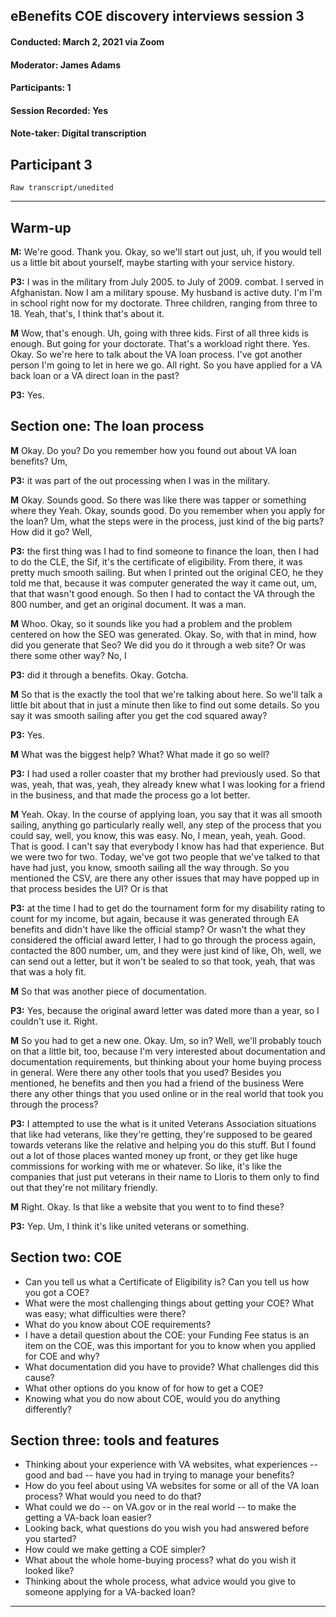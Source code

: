 ## eBenefits COE discovery interviews session 3
#### Conducted: March 2, 2021 via Zoom
#### Moderator: James Adams
#### Participants: 1
#### Session Recorded: Yes
#### Note-taker: Digital transcription

## Participant 3

`Raw transcript/unedited`

---

## Warm-up
**M:** We're good. Thank you. Okay, so we'll start out just, uh, if you would tell us a little bit about yourself, maybe starting with your service history.

**P3:** I was in the military from July 2005. to July of 2009. combat. I served in Afghanistan. Now I am a military spouse. My husband is active duty. I'm I'm in school right now for my doctorate. Three children, ranging from three to 18. Yeah, that's, I think that's about it.

**M** Wow, that's enough. Uh, going with three kids. First of all three kids is enough. But going for your doctorate. That's a workload right there. Yes. Okay. So we're here to talk about the VA loan process. I've got another person I'm going to let in here we go. All right. So you have applied for a VA back loan or a VA direct loan in the past?

**P3:** Yes.

## Section one: The loan process
**M** Okay. Do you? Do you remember how you found out about VA loan benefits? Um,

**P3:** it was part of the out processing when I was in the military.

**M** Okay. Sounds good. So there was like there was tapper or something where they Yeah. Okay, sounds good. Do you remember when you apply for the loan? Um, what the steps were in the process, just kind of the big parts? How did it go? Well,

**P3:** the first thing was I had to find someone to finance the loan, then I had to do the CLE, the Sif, it's the certificate of eligibility. From there, it was pretty much smooth sailing. But when I printed out the original CEO, he they told me that, because it was computer generated the way it came out, um, that that wasn't good enough. So then I had to contact the VA through the 800 number, and get an original document. It was a man.

**M** Whoo. Okay, so it sounds like you had a problem and the problem centered on how the SEO was generated. Okay. So, with that in mind, how did you generate that Seo? We did you do it through a web site? Or was there some other way? No, I

**P3:** did it through a benefits. Okay. Gotcha.

**M** So that is the exactly the tool that we're talking about here. So we'll talk a little bit about that in just a minute then like to find out some details. So you say it was smooth sailing after you get the cod squared away?

**P3:** Yes.

**M** What was the biggest help? What? What made it go so well?

**P3:** I had used a roller coaster that my brother had previously used. So that was, yeah, that was, yeah, they already knew what I was looking for a friend in the business, and that made the process go a lot better. 

**M** Yeah. Okay. In the course of applying loan, you say that it was all smooth sailing, anything go particularly really well, any step of the process that you could say, well, you know, this was easy. No, I mean, yeah, yeah. Good. That is good. I can't say that everybody I know has had that experience. But we were two for two. Today, we've got two people that we've talked to that have had just, you know, smooth sailing all the way through. So you mentioned the CSV, are there any other issues that may have popped up in that process besides the UI? Or is that

**P3:** at the time I had to get do the tournament form for my disability rating to count for my income, but again, because it was generated through EA benefits and didn't have like the official stamp? Or wasn't the what they considered the official award letter, I had to go through the process again, contacted the 800 number, um, and they were just kind of like, Oh, well, we can send out a letter, but it won't be sealed to so that took, yeah, that was that was a holy fit.

**M** So that was another piece of documentation. 

**P3:** Yes, because the original award letter was dated more than a year, so I couldn't use it. Right.

**M** So you had to get a new one. Okay. Um, so in? Well, we'll probably touch on that a little bit, too, because I'm very interested about documentation and documentation requirements, but thinking about your home buying process in general. Were there any other tools that you used? Besides you mentioned, he benefits and then you had a friend of the business Were there any other things that you used online or in the real world that took you through the process?

**P3:** I attempted to use the what is it united Veterans Association situations that like had veterans, like they're getting, they're supposed to be geared towards veterans like the relative and helping you do this stuff. But I found out a lot of those places wanted money up front, or they get like huge commissions for working with me or whatever. So like, it's like the companies that just put veterans in their name to Lloris to them only to find out that they're not military friendly.

**M** Right. Okay. Is that like a website that you went to to find these?

**P3:** Yep. Um, I think it's like united veterans or something.

## Section two: COE
- Can you tell us what a Certificate of Eligibility is? Can you tell us how you got a COE?
- What were the most challenging things about getting your COE? What was easy; what difficulties were there?
- What do you know about COE requirements?
- I have a detail question about the COE: your Funding Fee status is an item on the COE, was this important for you to know when you applied for COE and why?
- What documentation did you have to provide? What challenges did this cause?
- What other options do you know of for how to get a COE?
- Knowing what you do now about COE, would you do anything differently?

## Section three: tools and features
- Thinking about your experience with VA websites, what experiences -- good and bad -- have you had in trying to manage your benefits?
- How do you feel about using VA websites for some or all of the VA loan process? What would you need to do that?
- What could we do -- on VA.gov or in the real world -- to make the getting a VA-back loan easier? 
- Looking back, what questions do you wish you had answered before you started?
- How could we make getting a COE simpler?
- What about the whole home-buying process? what do you wish it looked like?
- Thinking about the whole process, what advice would you give to someone applying for a VA-backed loan?

---

